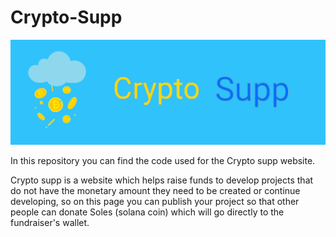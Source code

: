 # Crypto-Supp

![Image text](https://github.com/JesusEstrad4/Crypto-Supp/blob/main/Images/Baner.jpg)

In this repository you can find the code used for the Crypto supp website.

Crypto supp is a website which helps raise funds to develop projects that do not have the monetary amount they need to be created or continue developing, so on this page you can publish your project so that other people can donate Soles (solana coin) which will go directly to the fundraiser's wallet.
